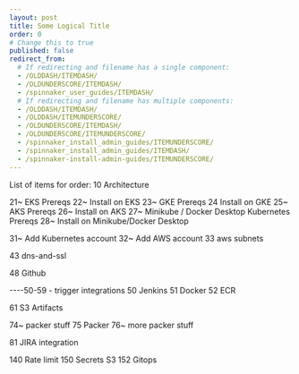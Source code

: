```yaml
---
layout: post
title: Some Logical Title
order: 0
# Change this to true
published: false
redirect_from:
  # If redirecting and filename has a single component:
  - /OLDDASH/ITEMDASH/
  - /OLDUNDERSCORE/ITEMDASH/
  - /spinnaker_user_guides/ITEMDASH/
  # If redirecting and filename has multiple components:
  - /OLDDASH/ITEMDASH/
  - /OLDDASH/ITEMUNDERSCORE/
  - /OLDUNDERSCORE/ITEMDASH/
  - /OLDUNDERSCORE/ITEMUNDERSCORE/
  - /spinnaker_install_admin_guides/ITEMUNDERSCORE/
  - /spinnaker_install_admin_guides/ITEMDASH/
  - /spinnaker-install-admin-guides/ITEMUNDERSCORE/
---
```


List of items for order:
10  Architecture

21~ EKS Prereqs
22~ Install on EKS
23~ GKE Prereqs
24 Install on GKE
25~ AKS Prereqs
26~ Install on AKS
27~ Minikube / Docker Desktop Kubernetes Prereqs
28~ Install on Minikube/Docker Desktop

31~ Add Kubernetes account
32~ Add AWS account
33  aws subnets

43  dns-and-ssl



48  Github

----50-59 - trigger integrations
50  Jenkins
51 Docker
52 ECR

61 S3 Artifacts

74~ packer stuff
75  Packer
76~ more packer stuff

81 JIRA integration

140 Rate limit
150 Secrets S3
152 Gitops
